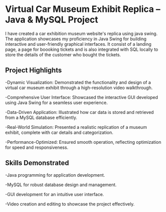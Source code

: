 # Virtual Car Museum Exhibit Replica – Java & MySQL Project
I have created a car exhibition museum website's replica using java swing. The application showcases my proficiency in Java Swing for building interactive and user-friendly graphical interfaces. It consist of a landing page, a page for boooking tickets and is also integrated with SQL locally to store the details of the customer who bought the tickets.

## Project Highlights

-Dynamic Visualization: Demonstrated the functionality and design of a virtual car museum exhibit through a high-resolution video walkthrough.

-Comprehensive User Interface: Showcased the interactive GUI developed using Java Swing for a seamless user experience.

-Data-Driven Application: Illustrated how car data is stored and retrieved from a MySQL database efficiently.

-Real-World Simulation: Presented a realistic replication of a museum exhibit, complete with car details and categorization.

-Performance-Optimized: Ensured smooth operation, reflecting optimization for speed and responsiveness.

## Skills Demonstrated

-Java programming for application development.

-MySQL for robust database design and management.

-GUI development for an intuitive user interface.

-Video creation and editing to showcase the project effectively.
